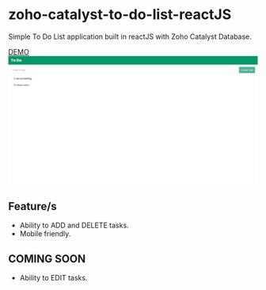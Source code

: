 # zoho-catalyst-to-do-list-reactJS

Simple To Do List application built in reactJS with Zoho Catalyst Database.

[DEMO](https://todolist-771945458.development.catalystserverless.com/app/)
![Screenshot](preview.png)

## Feature/s

- Ability to ADD and DELETE tasks.
- Mobile friendly.

## COMING SOON

- Ability to EDIT tasks.
